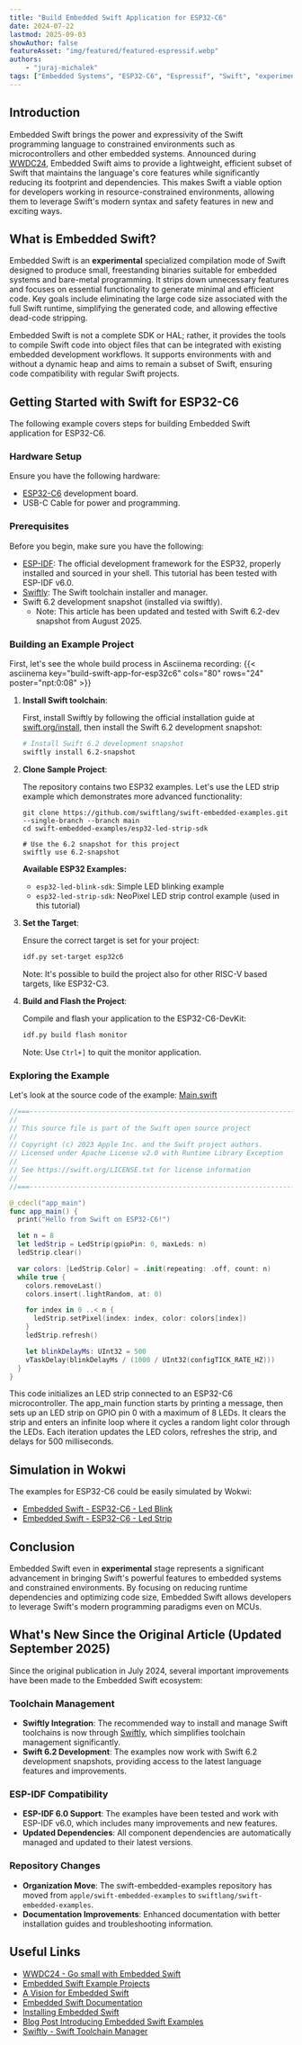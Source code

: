 ```yaml
---
title: "Build Embedded Swift Application for ESP32-C6"
date: 2024-07-22
lastmod: 2025-09-03
showAuthor: false
featureAsset: "img/featured/featured-espressif.webp"
authors:
    - "juraj-michalek"
tags: ["Embedded Systems", "ESP32-C6", "Espressif", "Swift", "experimental"]
---
```


## Introduction

Embedded Swift brings the power and expressivity of the Swift programming language to constrained environments such as microcontrollers and other embedded systems. Announced during [WWDC24](https://developer.apple.com/videos/play/wwdc2024/10197/), Embedded Swift aims to provide a lightweight, efficient subset of Swift that maintains the language's core features while significantly reducing its footprint and dependencies. This makes Swift a viable option for developers working in resource-constrained environments, allowing them to leverage Swift's modern syntax and safety features in new and exciting ways.

## What is Embedded Swift?

Embedded Swift is an **experimental** specialized compilation mode of Swift designed to produce small, freestanding binaries suitable for embedded systems and bare-metal programming. It strips down unnecessary features and focuses on essential functionality to generate minimal and efficient code. Key goals include eliminating the large code size associated with the full Swift runtime, simplifying the generated code, and allowing effective dead-code stripping.

Embedded Swift is not a complete SDK or HAL; rather, it provides the tools to compile Swift code into object files that can be integrated with existing embedded development workflows. It supports environments with and without a dynamic heap and aims to remain a subset of Swift, ensuring code compatibility with regular Swift projects.

## Getting Started with Swift for ESP32-C6

The following example covers steps for building Embedded Swift application for ESP32-C6.

### Hardware Setup

Ensure you have the following hardware:

- [ESP32-C6](https://www.espressif.com/en/products/socs/esp32-c6) development board.
- USB-C Cable for power and programming.

### Prerequisites

Before you begin, make sure you have the following:

- [ESP-IDF](https://docs.espressif.com/projects/esp-idf/en/stable/esp32/get-started/index.html): The official development framework for the ESP32, properly installed and sourced in your shell. This tutorial has been tested with ESP-IDF v6.0.
- [Swiftly](https://www.swift.org/install/macos/#using-swiftly): The Swift toolchain installer and manager.
- Swift 6.2 development snapshot (installed via swiftly).
  - Note: This article has been updated and tested with Swift 6.2-dev snapshot from August 2025.

### Building an Example Project

First, let's see the whole build process in Asciinema recording:
{{< asciinema key="build-swift-app-for-esp32c6" cols="80" rows="24" poster="npt:0:08" >}}

1. **Install Swift toolchain**:

   First, install Swiftly by following the official installation guide at [swift.org/install](https://www.swift.org/install/), then install the Swift 6.2 development snapshot:

   ```bash
   # Install Swift 6.2 development snapshot
   swiftly install 6.2-snapshot
   ```

2. **Clone Sample Project**:

   The repository contains two ESP32 examples. Let's use the LED strip example which demonstrates more advanced functionality:

   ```shell
   git clone https://github.com/swiftlang/swift-embedded-examples.git --single-branch --branch main
   cd swift-embedded-examples/esp32-led-strip-sdk
   
   # Use the 6.2 snapshot for this project
   swiftly use 6.2-snapshot
   ```

   **Available ESP32 Examples:**
   - `esp32-led-blink-sdk`: Simple LED blinking example
   - `esp32-led-strip-sdk`: NeoPixel LED strip control example (used in this tutorial)


3. **Set the Target**:

   Ensure the correct target is set for your project:

   ```bash
   idf.py set-target esp32c6
   ```

   Note: It's possible to build the project also for other RISC-V based targets, like ESP32-C3.

4. **Build and Flash the Project**:

   Compile and flash your application to the ESP32-C6-DevKit:

   ```bash
   idf.py build flash monitor
   ```

   Note: Use `Ctrl+]` to quit the monitor application.

### Exploring the Example

Let's look at the source code of the example: [Main.swift](https://github.com/swiftlang/swift-embedded-examples/blob/main/esp32-led-strip-sdk/main/Main.swift)
```swift
//===----------------------------------------------------------------------===//
//
// This source file is part of the Swift open source project
//
// Copyright (c) 2023 Apple Inc. and the Swift project authors.
// Licensed under Apache License v2.0 with Runtime Library Exception
//
// See https://swift.org/LICENSE.txt for license information
//
//===----------------------------------------------------------------------===//

@_cdecl("app_main")
func app_main() {
  print("Hello from Swift on ESP32-C6!")

  let n = 8
  let ledStrip = LedStrip(gpioPin: 0, maxLeds: n)
  ledStrip.clear()

  var colors: [LedStrip.Color] = .init(repeating: .off, count: n)
  while true {
    colors.removeLast()
    colors.insert(.lightRandom, at: 0)

    for index in 0 ..< n {
      ledStrip.setPixel(index: index, color: colors[index])
    }
    ledStrip.refresh()

    let blinkDelayMs: UInt32 = 500
    vTaskDelay(blinkDelayMs / (1000 / UInt32(configTICK_RATE_HZ)))
  }
}
```

This code initializes an LED strip connected to an ESP32-C6 microcontroller. The app_main function starts by printing a message, then sets up an LED strip on GPIO pin 0 with a maximum of 8 LEDs. It clears the strip and enters an infinite loop where it cycles a random light color through the LEDs. Each iteration updates the LED colors, refreshes the strip, and delays for 500 milliseconds.

## Simulation in Wokwi

The examples for ESP32-C6 could be easily simulated by Wokwi:

- [Embedded Swift - ESP32-C6 - Led Blink](https://wokwi.com/experimental/viewer?diagram=https://raw.githubusercontent.com/georgik/swift-embedded-examples/feature/wokwi/esp32-led-blink-sdk/diagram.json&firmware=https://github.com/georgik/swift-embedded-examples/releases/download/v0.1/embedded-swift-esp32-c6-led-blink-sdk.uf2.bin)
- [Embedded Swift - ESP32-C6 - Led Strip](https://wokwi.com/experimental/viewer?diagram=https://raw.githubusercontent.com/georgik/swift-embedded-examples/feature/wokwi/esp32-led-strip-sdk/diagram.json&firmware=https://github.com/georgik/swift-embedded-examples/releases/download/v0.1/embedded-swift-esp32-c6-led-strip-sdk.uf2.bin)

## Conclusion

Embedded Swift even in **experimental** stage represents a significant advancement in bringing Swift's powerful features to embedded systems and constrained environments. By focusing on reducing runtime dependencies and optimizing code size, Embedded Swift allows developers to leverage Swift's modern programming paradigms even on MCUs.

## What's New Since the Original Article (Updated September 2025)

Since the original publication in July 2024, several important improvements have been made to the Embedded Swift ecosystem:

### Toolchain Management
- **Swiftly Integration**: The recommended way to install and manage Swift toolchains is now through [Swiftly](https://www.swift.org/install/macos/#using-swiftly), which simplifies toolchain management significantly.
- **Swift 6.2 Development**: The examples now work with Swift 6.2 development snapshots, providing access to the latest language features and improvements.

### ESP-IDF Compatibility
- **ESP-IDF 6.0 Support**: The examples have been tested and work with ESP-IDF v6.0, which includes many improvements and new features.
- **Updated Dependencies**: All component dependencies are automatically managed and updated to their latest versions.

### Repository Changes
- **Organization Move**: The swift-embedded-examples repository has moved from `apple/swift-embedded-examples` to `swiftlang/swift-embedded-examples`.
- **Documentation Improvements**: Enhanced documentation with better installation guides and troubleshooting information.

## Useful Links

- [WWDC24 - Go small with Embedded Swift](https://developer.apple.com/videos/play/wwdc2024/10197/)
- [Embedded Swift Example Projects](https://github.com/swiftlang/swift-embedded-examples)
- [A Vision for Embedded Swift](https://github.com/swiftlang/swift-evolution/blob/main/visions/embedded-swift.md)
- [Embedded Swift Documentation](https://www.swift.org/get-started/embedded/)
- [Installing Embedded Swift](https://docs.swift.org/embedded/documentation/embedded/installembeddedswift/)
- [Blog Post Introducing Embedded Swift Examples](https://www.swift.org/blog/embedded-swift-examples/)
- [Swiftly - Swift Toolchain Manager](https://www.swift.org/install/macos/#using-swiftly)
